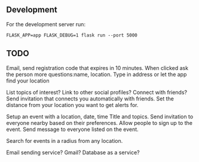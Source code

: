 ## Development

For the development server run:

```
FLASK_APP=app FLASK_DEBUG=1 flask run --port 5000
```

## TODO

Email, send registration code that expires in 10 minutes.
When clicked ask the person more questions:name, location. Type in address or let the app find your location


List topics of interest?
Link to other social profiles?
Connect with friends?
Send invitation that connects you automatically with friends.
Set the distance from your location you want to get alerts for.

Setup an event with a location, date, time
Title and topics.
Send invitation to everyone nearby based on their preferences.
Allow people to sign up to the event.
Send message to everyone listed on the event.

Search for events in a radius from any location.

Email sending service? Gmail?
Database as a service?


